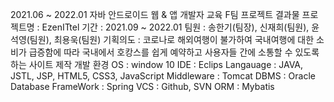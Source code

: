 2021.06 ~ 2022.01 자바 안드로이드 웹 & 앱 개발자 교육 F팀 프로젝트 결과물
프로젝트명 : EzenITtel
기간 : 2021.09 ~ 2022.01 
팀원 : 송한기(팀장), 신재희(팀원), 윤석영(팀원), 최용욱(팀원)
기획의도 : 코로나로 해외여행이 불가하여 국내여행에 대한 소비가 급증함에 따라 국내에서 호캉스를 쉽게 예약하고 사용자들 간에 소통할 수 있도록 하는 사이트 제작
개발 환경
OS : window 10
IDE : Eclips
Langauage : JAVA, JSTL, JSP, HTML5, CSS3, JavaScript
Middleware : Tomcat
DBMS : Oracle Database
FrameWork : Spring
VCS : Github, SVN
ORM : Mybatis
